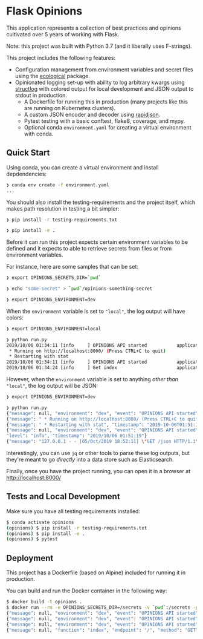 # Flask Opinions

This application represents a collection of best practices and opinions cultivated over 5 years of working with Flask.

Note: this project was built with Python 3.7 (and it liberally uses F-strings).

This project includes the following features:

- Configuration management from environment variables and secret files using the [ecological](https://github.com/jmcs/ecological) package.
- Opinionated logging set-up with ability to log arbitrary kwargs using [structlog](http://www.structlog.org/en/stable/) with colored output for local
  development and JSON output to stdout in production.
  - A Dockerfile for running this in production (many projects like this are running on Kubernetes clusters).
  - A custom JSON encoder and decoder using [rapidjson](https://github.com/python-rapidjson/python-rapidjson).
  - Pytest testing with a basic conftest, flake8, coverage, and mypy.
  - Optional conda `environment.yaml` for creating a virtual environment with conda.


## Quick Start

Using conda, you can create a virtual environment and install depdendencies:

```sh
❯ conda env create -f environment.yaml
...
```

You should also install the testing-requirements and the project itself, which makes path resolution in testing a bit simpler:

```sh
❯ pip install -r testing-requirements.txt

❯ pip install -e .

```

Before it can run this project expects certain environment variables to be defined and it expects to able to retrieve
secrets from files or from environment variables.

For instance, here are some samples that can be set:

```sh
❯ export OPINIONS_SECRETS_DIR=`pwd`

❯ echo "some-secret" > `pwd`/opinions-something-secret

❯ export OPINIONS_ENVIRONMENT=dev
```

When the `environment` variable is set to `"local"`, the log output will have colors:

```sh
❯ export OPINIONS_ENVIRONMENT=local

❯ python run.py
2019/10/06 01:34:11 [info     ] OPINIONS API started           application=opinions environment=local version=0.0.1
 * Running on http://localhost:8000/ (Press CTRL+C to quit)
 * Restarting with stat
2019/10/06 01:34:11 [info     ] OPINIONS API started           application=opinions environment=local version=0.0.1
2019/10/06 01:34:24 [info     ] Get index                      application=opinions endpoint=/ function=index method=GET version=0.0.1
```

However, when the `environment` variable is set to anything *other than* `"local"`, the log output will be JSON:

```sh
❯ export OPINIONS_ENVIRONMENT=dev

❯ python run.py
{"message": null, "environment": "dev", "event": "OPINIONS API started", "application": "opinions", "version": "0.0.1", "level": "info", "timestamp": "2019/10/06 01:51:19"}
{"message": " * Running on http://localhost:8000/ (Press CTRL+C to quit)", "timestamp": "2019-10-06T01:51:19.143931", "application": "opinions", "version": "0.0.1"}
{"message": " * Restarting with stat", "timestamp": "2019-10-06T01:51:19.144588", "application": "opinions", "version": "0.0.1"}
{"message": null, "environment": "dev", "event": "OPINIONS API started", "application": "opinions", "version": "0.0.1",
"level": "info", "timestamp": "2019/10/06 01:51:19"}
{"message": "127.0.0.1 - - [05/Oct/2019 18:52:11] \"GET /json HTTP/1.1\" 200 -", "timestamp": "2019-10-06T01:52:11.180039", "application": "opinions", "version": "0.0.1"}
```

Interestingly, you can use `jq` or other tools to parse these log outputs, but they're meant to go _directly_ into a
data store such as Elasticsearch.

Finally, once you have the project running, you can open it in a browser at [http://localhost:8000/](http://localhost:8000/)

## Tests and Local Development

Make sure you have all testing requirements installed:

```sh
$ conda activate opinions
(opinions) $ pip install -r testing-requirements.txt
(opinions) $ pip install -e .
(opinions) $ pytest
```

## Deployment

This project has a Dockerfile (based on Alpine) included for running it in production.

You can build and run the Docker container in the following way:

```sh
$ docker build -t opinions .
$ docker run --rm -e OPINIONS_SECRETS_DIR=/secrets -v `pwd`:/secrets -p 8000:8000 opinions:latest
{"message": null, "environment": "dev", "event": "OPINIONS API started", "application": "opinions", "version": "0.0.1", "level": "info", "timestamp": "2019/10/06 03:53:36"}
{"message": null, "environment": "dev", "event": "OPINIONS API started", "application": "opinions", "version": "0.0.1", "level": "info", "timestamp": "2019/10/06 03:53:36"}
{"message": null, "environment": "dev", "event": "OPINIONS API started", "application": "opinions", "version": "0.0.1", "level": "info", "timestamp": "2019/10/06 03:53:36"}
{"message": null, "function": "index", "endpoint": "/", "method": "GET", "version": "0.0.1", "event": "Get index", "application": "opinions", "level": "info", "timestamp": "2019/10/06 03:53:43"} docker run --rm -p 8000:8000 opinions:latest
```
